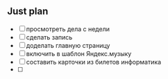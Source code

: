 ## Just plan
- [ ] просмотреть дела с недели 
- [ ] сделать запись 
- [ ] доделать главную страницу 
- [ ] включить в шаблон Яндекс.музыку
- [ ] составить карточки из билетов информатика
- [ ]
